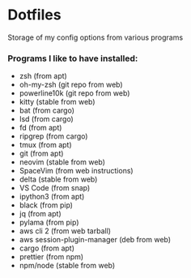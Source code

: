 # Dotfiles

Storage of my config options from various programs

### Programs I like to have installed:

- zsh (from apt)
- oh-my-zsh (git repo from web)
- powerline10k (git repo from web)
- kitty (stable from web)
- bat (from cargo)
- lsd (from cargo)
- fd (from apt)
- ripgrep (from cargo)
- tmux (from apt)
- git (from apt)
- neovim (stable from web)
- SpaceVim (from web instructions)
- delta (stable from web)
- VS Code (from snap)
- ipython3 (from apt)
- black (from pip)
- jq (from apt)
- pylama (from pip)
- aws cli 2 (from web tarball)
- aws session-plugin-manager (deb from web)
- cargo (from apt)
- prettier (from npm)
- npm/node (stable from web)
